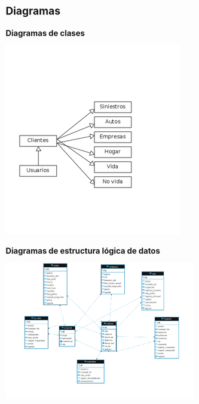 # Diagramas

## Diagramas de clases

![Diagramas de Clases](guia/images/Diagrama.png)

## Diagramas de estructura lógica de datos

![Diagramas de estructura](guia/images/diagrama2.png)
